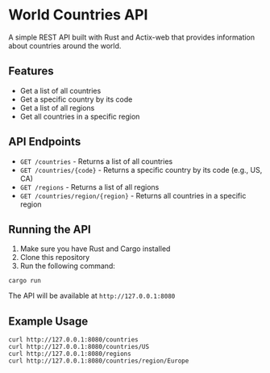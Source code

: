 # World Countries API

A simple REST API built with Rust and Actix-web that provides information about countries around the world.

## Features

- Get a list of all countries
- Get a specific country by its code
- Get a list of all regions
- Get all countries in a specific region

## API Endpoints

- `GET /countries` - Returns a list of all countries
- `GET /countries/{code}` - Returns a specific country by its code (e.g., US, CA)
- `GET /regions` - Returns a list of all regions
- `GET /countries/region/{region}` - Returns all countries in a specific region

## Running the API

1. Make sure you have Rust and Cargo installed
2. Clone this repository
3. Run the following command:

```
cargo run
```

The API will be available at `http://127.0.0.1:8080`

## Example Usage

```
curl http://127.0.0.1:8080/countries
curl http://127.0.0.1:8080/countries/US
curl http://127.0.0.1:8080/regions
curl http://127.0.0.1:8080/countries/region/Europe
```
